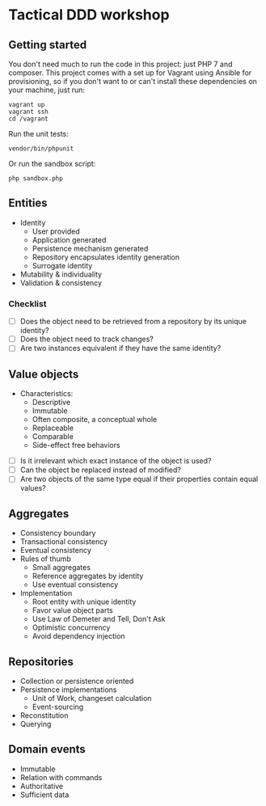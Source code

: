# Tactical DDD workshop

## Getting started

You don't need much to run the code in this project: just PHP 7 and composer. This project comes with a set up for Vagrant using Ansible for provisioning, so if you don't want to or can't install these dependencies on your machine, just run:

    vagrant up
    vagrant ssh
    cd /vagrant

Run the unit tests:

    vendor/bin/phpunit

Or run the sandbox script:

    php sandbox.php

## Entities

- Identity
    - User provided
    - Application generated
    - Persistence mechanism generated
    - Repository encapsulates identity generation
    - Surrogate identity
- Mutability & individuality
- Validation & consistency

### Checklist

- [ ] Does the object need to be retrieved from a repository by its unique identity?
- [ ] Does the object need to track changes?
- [ ] Are two instances equivalent if they have the same identity?

## Value objects

- Characteristics:
    - Descriptive
    - Immutable
    - Often composite, a conceptual whole
    - Replaceable
    - Comparable
    - Side-effect free behaviors

- [ ] Is it irrelevant which exact instance of the object is used?
- [ ] Can the object be replaced instead of modified?
- [ ] Are two objects of the same type equal if their properties contain equal values?

## Aggregates

- Consistency boundary
- Transactional consistency
- Eventual consistency
- Rules of thumb
    - Small aggregates
    - Reference aggregates by identity
    - Use eventual consistency
- Implementation
    - Root entity with unique identity
    - Favor value object parts
    - Use Law of Demeter and Tell, Don't Ask
    - Optimistic concurrency
    - Avoid dependency injection

## Repositories

- Collection or persistence oriented
- Persistence implementations
    - Unit of Work, changeset calculation
    - Event-sourcing
- Reconstitution
- Querying

## Domain events

- Immutable
- Relation with commands
- Authoritative
- Sufficient data
